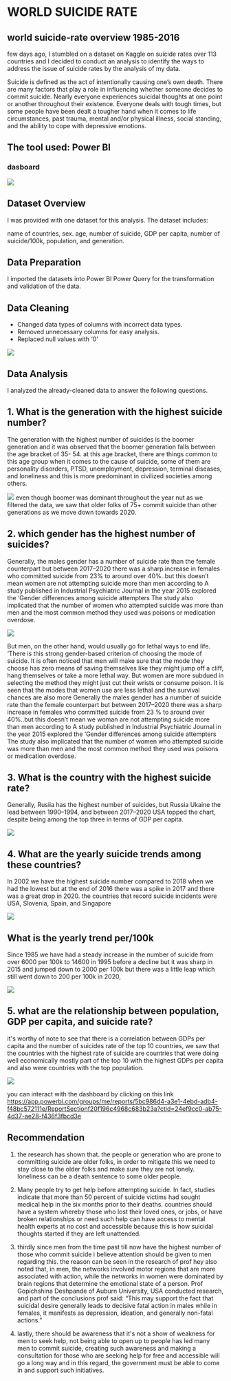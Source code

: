 # WORLD SUICIDE RATE

## world suicide-rate overview 1985-2016

few days ago, I stumbled on a dataset on Kaggle on suicide rates over 113 countries and I decided to conduct an analysis to identify the ways to address the issue of suicide rates by the analysis of my data.

Suicide is defined as the act of intentionally causing one’s own death. There are many factors that play a role in influencing whether someone decides to commit suicide. Nearly everyone experiences suicidal thoughts at one point or another throughout their existence. Everyone deals with tough times, but some people have been dealt a tougher hand when it comes to life circumstances, past trauma, mental and/or physical illness, social standing, and the ability to cope with depressive emotions.

## The tool used: Power BI
### dasboard
![](https://github.com/chefgene/world-sucide-rate-overview-1985-2016/blob/main/dashboard.PNG)

## Dataset Overview
I was provided with one dataset for this analysis. The dataset includes:

name of countries, sex. age, number of suicide, GDP per capita, number of suicide/100k, population, and generation.

## Data Preparation
I imported the datasets into Power BI Power Query for the transformation and validation of the data.

## Data Cleaning
* Changed data types of columns with incorrect data types.
* Removed unnecessary columns for easy analysis.
* Replaced null values with ‘0’


![](https://github.com/chefgene/world-sucide-rate-overview-1985-2016/blob/main/wiki_img/su1.PNG)

## Data Analysis
I analyzed the already-cleaned data to answer the following questions.

## 1. What is the generation with the highest suicide number?

The generation with the highest number of suicides is the boomer generation and it was observed that the boomer generation falls between the age bracket of 35- 54. at this age bracket, there are things common to this age group when it comes to the cause of suicide, some of them are personality disorders, PTSD, unemployment, depression, terminal diseases, and loneliness and this is more predominant in civilized societies among others.

![](https://github.com/chefgene/world-sucide-rate-overview-1985-2016/blob/main/su%20gene.PNG)
even though boomer was dominant throughout the year nut as we filtered the data, we saw that older folks of 75+ commit suicide than other generations as we move down towards 2020.

## 2. which gender has the highest number of suicides?
Generally, the males gender has a number of suicide rate than the female counterpart but between 2017–2020 there was a sharp increase in females who committed suicide from 23% to around over 40%..but this doesn’t mean women are not attempting suicide more than men according to A study published in Industrial Psychiatric Journal in the year 2015 explored the ‘Gender differences among suicide attempters The study also implicated that the number of women who attempted suicide was more than men and the most common method they used was poisons or medication overdose.

![](https://github.com/chefgene/world-sucide-rate-overview-1985-2016/blob/main/wiki_img/SU%20SEX.PNG)

But men, on the other hand, would usually go for lethal ways to end life. ‘There is this strong gender-based criterion of choosing the mode of suicide. It is often noticed that men will make sure that the mode they choose has zero means of saving themselves like they might jump off a cliff, hang themselves or take a more lethal way. But women are more subdued in selecting the method they might just cut their wrists or consume poison. It is seen that the modes that women use are less lethal and the survival chances are also more Generally the males gender has a number of suicide rate than the female counterpart but between 2017–2020 there was a sharp increase in females who committed suicide from 23 % to around over 40%..but this doesn’t mean we woman are not attempting suicide more than men according to A study published in Industrial Psychiatric Journal in the year 2015 explored the ‘Gender differences among suicide attempters The study also implicated that the number of women who attempted suicide was more than men and the most common method they used was poisons or medication overdose.

## 3. What is the country with the highest suicide rate?

Generally, Rusiia has the highest number of suicides, but Russia Ukaine the lead between 1990–1994, and between 2017–2020 USA topped the chart, despite being among the top three in terms of GDP per capita.

![](https://github.com/chefgene/world-sucide-rate-overview-1985-2016/blob/main/wiki_img/trend.PNG)

## 4. What are the yearly suicide trends among these countries?
In 2002 we have the highest suicide number compared to 2018 when we had the lowest but at the end of 2016 there was a spike in 2017 and there was a great drop in 2020. the countries that record suicide incidents were USA, Slovenia, Spain, and Singapore

![](https://github.com/chefgene/world-sucide-rate-overview-1985-2016/blob/main/wiki_img/sy%20y.PNG)

## What is the yearly trend per/100k
Since 1985 we have had a steady increase in the number of suicide from over 6000 per 100k to 14600 in 1995 before a decline but it was sharp in 2015 and jumped down to 2000 per 100k but there was a little leap which still went down to 200 per 100k in 2020,

![](https://github.com/chefgene/world-sucide-rate-overview-1985-2016/blob/main/wiki_img/SU%20YEAR.PNG)

## 5. what are the relationship between population, GDP per capita, and suicide rate?

it's worthy of note to see that there is a correlation between GDPs per capita and the number of suicides rate of the top 10 countries, we saw that the countries with the highest rate of suicide are countries that were doing well economically mostly part of the top 10 with the highest GDPs per capita and also were countries with the top population.

![](https://github.com/chefgene/world-sucide-rate-overview-1985-2016/blob/main/wiki_img/su%20relationship.PNG)

you can interact with the dashboard by clicking on this link https://app.powerbi.com/groups/me/reports/5bc986d4-a3e1-4ebd-adb4-f48bc572111e/ReportSectionf20f196c4968c683b23a?ctid=24ef9cc0-ab75-4d37-ae28-f436f3fbcd3e


## Recommendation
1. the research has shown that. the people or generation who are prone to committing suicide are older folks, in order to mitigate this we need to stay close to the older folks and make sure they are not lonely. loneliness can be a death sentence to some older people.
2. Many people try to get help before attempting suicide. In fact, studies indicate that more than 50 percent of suicide victims had sought medical help in the six months prior to their deaths. countries should have a system whereby those who lost their loved ones, or jobs, or have broken relationships or need such help can have access to mental health experts at no cost and accessible because this is how suicidal thoughts started if they are left unattended.
3. thirdly since men from the time past till now have the highest number of those who commit suicide i believe attention should be given to men regarding this. the reason can be seen in the research of prof hey also noted that, in men, the networks involved motor regions that are more associated with action, while the networks in women were dominated by brain regions that determine the emotional state of a person.
Prof Gopichshina Deshpande of Auburn University, USA conducted research, and part of the conclusions prof said: “This may support the fact that suicidal desire generally leads to decisive fatal action in males while in females, it manifests as depression, ideation, and generally non-fatal actions.”

4. lastly, there should be awareness that it's not a show of weakness for men to seek help, not being able to open up to people has led many men to commit suicide, creating such awareness and making a consultation for those who are seeking help for free and accessible will go a long way and in this regard, the government must be able to come in and support such initiatives.

















